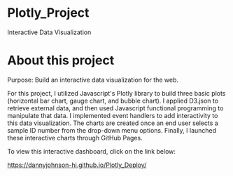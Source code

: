 # Plotly_Project
Interactive Data Visualization

# About this project

Purpose: Build an interactive data visualization for the web.

For this project, I utilized Javascript's Plotly library to build three basic plots (horizontal bar chart, gauge chart, and bubble chart). I applied D3.json to retrieve external data, and then used Javascript functional programming to manipulate that data. I implemented event handlers to add interactivity to this data visualization. The charts are created once an end user selects a sample ID number from the drop-down menu options. Finally, I launched these interactive charts through GitHub Pages. 

To view this interactive dashboard, click on the link below:

https://dannyjohnson-hi.github.io/Plotly_Deploy/
